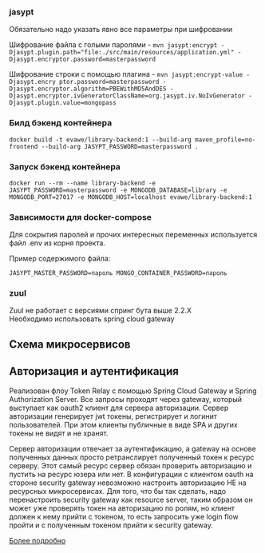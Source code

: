 ### jasypt

Обязательно надо указать явно все параметры при шифровании

Шифрование файла с голыми
паролями - `mvn jasypt:encrypt -Djasypt.plugin.path="file:./src/main/resources/application.yml" -Djasypt.encryptor.password=masterpassword`

Шифрование строки с помощью плагина - `mvn jasypt:encrypt-value -Djasypt.encry
ptor.password=masterpassword -Djasypt.encryptor.algorithm=PBEWithMD5AndDES -Djasypt.encryptor.ivGeneratorClassName=org.jasypt.iv.NoIvGenerator -Djasypt.plugin.value=mongopass`

### Билд бэкенд контейнера

`docker build -t evawe/library-backend:1 --build-arg maven_profile=no-frontend --build-arg JASYPT_PASSWORD=masterpassword .
`

### Запуск бэкенд контейнера

`docker run --rm --name library-backend -e JASYPT_PASSWORD=masterpassword -e MONGODB_DATABASE=library -e MONGODB_PORT=27017 -e MONGODB_HOST=localhost evawe/library-backend:1`

### Зависимости для docker-compose

Для сокрытия паролей и прочих интересных переменных используется файл .env из корня проекта.

Пример содержимого файла:

`JASYPT_MASTER_PASSWORD=пароль
MONGO_CONTAINER_PASSWORD=пароль`

### zuul

Zuul не работает с версиями спринг бута выше 2.2.Х    
Необходимо использовать spring cloud gateway

## Схема микросервисов

## Авторизация и аутентификация

Реализован флоу Token Relay с помощью Spring Cloud Gateway и Spring Authorization Server. Все
запросы проходят через gateway, который выступает как oauth2 клиент для сервера авторизации.
Сервер авторизации генерирует jwt токены, регистрирует и логинит пользователей. При этом клиенты
публичные в виде SPA и других токены не видят и не хранят.

Сервер авторизации отвечает за аутентификацию, а gateway на основе полученных данных просто
ретранслирует полученный токен к ресурс серверу. Этот самый ресурс сервер обязан проверить
авторизацию и пустить на ресурс юзера или нет. В конфигурации с клиентом oauth на стороне security
gateway невозможно настроить авторизацию НЕ на ресурсных микросервисах. Для того, что бы так
сделать, надо перенастроить security gateway как resource server, таким образом он может уже
проверять токен на авторизацию по ролям, но клиент должен к нему прийти с токеном, то есть запросить
уже login flow пройти и с полученным токеном прийти к security gateway.

[Более подробно](https://www.baeldung.com/spring-cloud-gateway-oauth2)

